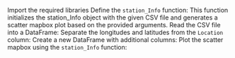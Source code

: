 Import the required libraries 
Define the `station_Info` function: This function initializes the station_Info object with the given CSV file and generates a scatter mapbox plot based on the provided arguments. 
Read the CSV file into a DataFrame:
Separate the longitudes and latitudes from the `Location` column:
Create a new DataFrame with additional columns:
Plot the scatter mapbox using the `station_Info` function:
  